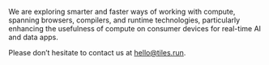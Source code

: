 We are exploring smarter and faster ways of working with compute, spanning browsers, compilers, and runtime technologies, particularly enhancing the usefulness of compute on consumer devices for real-time AI and data apps.

Please don’t hesitate to contact us at [hello@tiles.run](mailto://hello@tiles.run).
